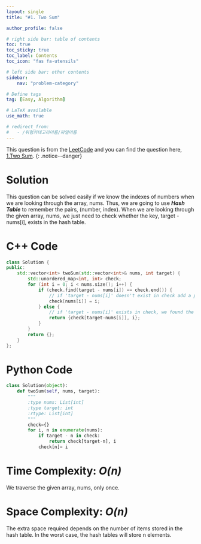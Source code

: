 ```yaml
---
layout: single
title: "#1. Two Sum"

author_profile: false

# right side bar: table of contents
toc: true
toc_sticky: true
toc_label: Contents
toc_icon: "fas fa-utensils"

# left side bar: other contents
sidebar:
    nav: "problem-category"

# Define tags
tag: [Easy, Algorithm]

# LaTeX available
use_math: true

# redirect_from:
#   - /위험카테고리이름/파일이름
---
```


This question is from the [LeetCode](https://leetcode.com) and you can find the question here, [1.Two Sum](https://leetcode.com/problems/two-sum/).
{: .notice--danger}

# Solution

This question can be solved easily if we know the indexes of numbers when we are looking through the array, nums.
Thus, we are going to use ***Hash Table*** to remember the pairs, (number, index).
When we are looking through the given array, nums, we just need to check whether the key, target - nums[i], exists in the hash table.

# C++ Code
```c++
class Solution {
public:
    std::vector<int> twoSum(std::vector<int>& nums, int target) {
        std::unordered_map<int, int> check;
        for (int i = 0; i < nums.size(); i++) {
            if (check.find(target - nums[i]) == check.end()) {
                // if 'target - nums[i]' doesn't exist in check add a pair (nums[i], i)
                check[nums[i]] = i;
            } else {
                // if 'target - nums[i]' exists in check, we found the answer.
                return {check[target-nums[i]], i};
            }
        }
        return {};
    }
};
```

# Python Code
~~~python
class Solution(object):
    def twoSum(self, nums, target):
        """
        :type nums: List[int]
        :type target: int
        :rtype: List[int]
        """
        check={}
        for i, n in enumerate(nums):
            if target - n in check:
                return check[target-n], i
            check[n]= i

~~~

# Time Complexity: *O(n)*
We traverse the given array, nums, only once.

# Space Complexity: *O(n)*
The extra space required depends on the number of items stored in the hash table.
In the worst case, the hash tables will store n elements.
